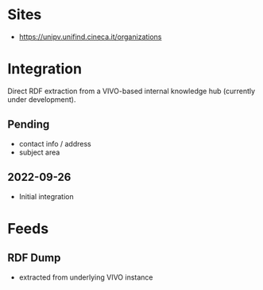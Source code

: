 # Sites

*  https://unipv.unifind.cineca.it/organizations

# Integration

Direct RDF extraction from a VIVO-based internal knowledge hub (currently under development).

## Pending

* contact info / address
* subject area

## 2022-09-26

* Initial integration

# Feeds

## RDF Dump

* extracted from underlying VIVO instance
